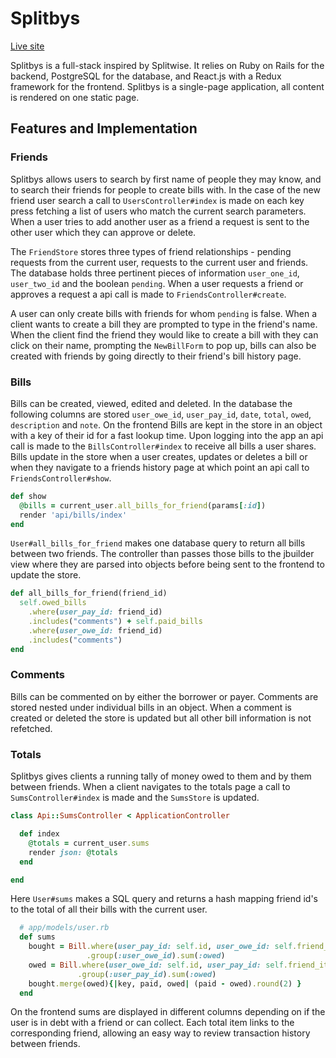 # Splitbys

[Live site][heroku]

[heroku]:http://splitbys.herokuapp.com

Splitbys is a full-stack inspired by Splitwise. It relies on Ruby on Rails for the backend, PostgreSQL for the database, and React.js with a Redux framework for the frontend. Splitbys is a single-page application, all content is rendered on one static page.

## Features and Implementation

### Friends

Splitbys allows users to search by first name of people they may know, and to search their friends for people to create bills with. In the case of the new friend user search a call to `UsersController#index` is made on each key press fetching a list of users who match the current search parameters. When a user tries to add another user as a friend a request is sent to the other user which they can approve or delete.


The `FriendStore` stores three types of friend relationships - pending requests from the current user, requests to the current user and friends. The database holds three pertinent pieces of information `user_one_id`, `user_two_id` and the boolean `pending`. When a user requests a friend or approves a request a api call is made to `FriendsController#create`.


 A user can only create bills with friends for whom `pending` is false. When a client wants to create a bill they are prompted to type in the friend's name. When the client find the friend they would like to create a bill with they can click on their name, prompting the `NewBillForm` to pop up, bills can also be created with friends by going directly to their friend's bill history page.

### Bills

Bills can be created, viewed, edited and deleted. In the database the following columns are stored `user_owe_id`, `user_pay_id`, `date`, `total`, `owed`, `description` and `note`. On the frontend Bills are kept in the store in an object with a key of their id for a fast lookup time. Upon logging into the app  an api call is made to the `BillsController#index` to receive all bills a user shares. Bills update in the store when a user creates, updates or deletes a bill or when they navigate to a friends history page at which point an api call to `FriendsController#show`.

```ruby
def show
  @bills = current_user.all_bills_for_friend(params[:id])
  render 'api/bills/index'
end
```

`User#all_bills_for_friend` makes one database query to return all bills between two friends. The controller than passes those bills to the jbuilder view where they are parsed into objects before being sent to the frontend to update the store.

```ruby
def all_bills_for_friend(friend_id)
  self.owed_bills
    .where(user_pay_id: friend_id)
    .includes("comments") + self.paid_bills
    .where(user_owe_id: friend_id)
    .includes("comments")
end
```

### Comments

Bills can be commented on by either the borrower or payer. Comments are stored nested under individual bills in an object. When a comment is created or deleted the store is updated but all other bill information is not refetched.

### Totals

Splitbys gives clients a running tally of money owed to them and by them between friends. When a client navigates to the totals page a call to `SumsController#index` is made and the `SumsStore` is updated.

```ruby
class Api::SumsController < ApplicationController

  def index
    @totals = current_user.sums
    render json: @totals
  end

end
```

Here `User#sums` makes a SQL query and returns a hash mapping friend id's to the total of all their bills with the current user.

```ruby
  # app/models/user.rb
  def sums
    bought = Bill.where(user_pay_id: self.id, user_owe_id: self.friend_items.pluck(:user_two_id))
                 .group(:user_owe_id).sum(:owed)
    owed = Bill.where(user_owe_id: self.id, user_pay_id: self.friend_items.pluck(:user_two_id))
               .group(:user_pay_id).sum(:owed)
    bought.merge(owed){|key, paid, owed| (paid - owed).round(2) }
  end
```
On the frontend sums are displayed in different columns depending on if the user is in debt with a friend or can collect. Each total item links to the corresponding friend, allowing an easy way to review transaction history between friends.
